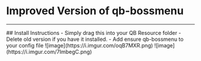 # Improved Version of qb-bossmenu

<hr>
## Install Instructions
- Simply drag this into your QB Resource folder - Delete old version if you have it installed. 
- Add ensure qb-bossmenu to your config file
![image](https://i.imgur.com/oqB7MXR.png)
![image](https://i.imgur.com/7ImbegC.png)

